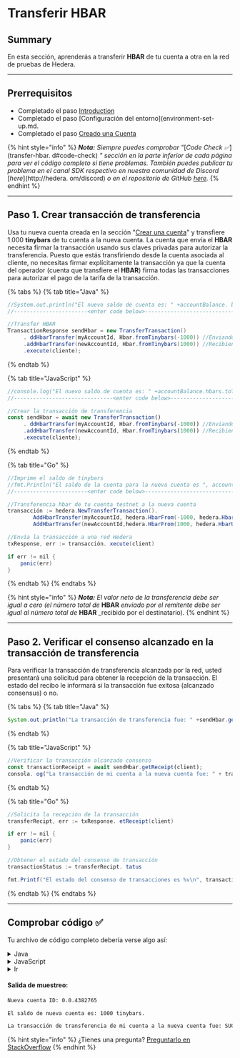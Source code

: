 # Transferir HBAR

## Summary

En esta sección, aprenderás a transferir **HBAR** de tu cuenta a otra en la red de pruebas de Hedera.

***

## Prerrequisitos <a href="#pre-requisites" id="pre-requisites"></a>

- Completado el paso [Introduction](introduction.md)
- Completado el paso [Configuración del entorno](environment-set-up.md.
- Completado el paso [Creado una Cuenta](create-an-account.md)

{% hint style="info" %}
_**Nota:** Siempre puedes comprobar "_[_Code Check ✅_](transfer-hbar. d#code-check) _" sección en la parte inferior de cada página para ver el código completo si tiene problemas. También puedes publicar tu problema en el canal SDK respectivo en nuestra comunidad de Discord_ [_here_](http://hedera. om/discord) _o en el repositorio de GitHub_ [_here_](https://github.com/hashgraph/hedera-docs)_._
{% endhint %}

***

## Paso 1. Crear transacción de transferencia

Usa tu nueva cuenta creada en la sección "[Crear una cuenta](create-an-account.md)" y transfiere 1.000 **tinybars** de tu cuenta a la nueva cuenta. La cuenta que envía el **HBAR** necesita firmar la transacción usando sus claves privadas para autorizar la transferencia. Puesto que estás transfiriendo desde la cuenta asociada al cliente, no necesitas firmar explícitamente la transacción ya que la cuenta del operador (cuenta que transfiere el **HBAR**) firma todas las transacciones para autorizar el pago de la tarifa de la transacción.

{% tabs %}
{% tab title="Java" %}

```java
//System.out.println("El nuevo saldo de cuenta es: " +accountBalance. barras);
//-----------------------<enter code below>--------------------------------------

//Transfer HBAR
TransactionResponse sendHbar = new TransferTransaction()
     . ddHbarTransfer(myAccountId, Hbar.fromTinybars(-1000)) //Enviando cuenta
     .addHbarTransfer(newAccountId, Hbar.fromTinybars(1000)) //Recibiendo cuenta
     .execute(cliente);
```

{% endtab %}

{% tab title="JavaScript" %}

```javascript
//console.log("El nuevo saldo de cuenta es: " +accountBalance.hbars.toTinybars() +" tinybar. );
//-------------------------------<enter code below>------------------------------

//Crear la transacción de transferencia
const sendHbar = await new TransferTransaction()
     . ddHbarTransfer(myAccountId, Hbar.fromTinybars(-1000)) //Enviando cuenta
     .addHbarTransfer(newAccountId, Hbar.fromTinybars(1000)) //Recibiendo cuenta
     .execute(cliente);
```

{% endtab %}

{% tab title="Go" %}

```java
//Imprime el saldo de tinybars
//fmt.Println("El saldo de la cuenta para la nueva cuenta es ", accountBalance.Hbars. sTinybar())
//-----------------------<enter code below>--------------------------------------

//Transferencia hbar de tu cuenta testnet a la nueva cuenta
transacción := hedera.NewTransferTransaction().
        AddHbarTransfer(myAccountId, hedera.HbarFrom(-1000, hedera.HbarUnits.Tinybar)).
        AddHbarTransfer(newAccountId,hedera.HbarFrom(1000, hedera.HbarUnits. inybar))

//Envía la transacción a una red Hedera
txResponse, err := transacción. xecute(client)

if err != nil {
    panic(err)
}
```

{% endtab %}
{% endtabs %}

{% hint style="info" %}
_**Nota:** El valor neto de la transferencia debe ser igual a cero (el número total de_ **HBAR** _enviado por el remitente debe ser igual al número total de_ **HBAR** _recibido por el destinatario).
{% endhint %}

***

## Paso 2. Verificar el consenso alcanzado en la transacción de transferencia

Para verificar la transacción de transferencia alcanzada por la red, usted presentará una solicitud para obtener la recepción de la transacción. El estado del recibo le informará si la transacción fue exitosa (alcanzado consensus) o no.

{% tabs %}
{% tab title="Java" %}

```java
System.out.println("La transacción de transferencia fue: " +sendHbar.getReceipt(cliente).status);
```

{% endtab %}

{% tab title="JavaScript" %}

```javascript
//Verificar la transacción alcanzado consenso
const transactionReceipt = await sendHbar.getReceipt(client);
consola. og("La transacción de mi cuenta a la nueva cuenta fue: " + transactionReceipt.status.toString());
```

{% endtab %}

{% tab title="Go" %}

```java
//Solicita la recepción de la transacción
transferRecipt, err := txResponse. etReceipt(client)

if err != nil {
    panic(err)
}

//Obtener el estado del consenso de transacción
transactionStatus := transferRecipt. tatus

fmt.Printf("El estado del consenso de transacciones es %v\n", transactionStatus)
```

{% endtab %}
{% endtabs %}

***

## Comprobar código ✅

Tu archivo de código completo debería verse algo así:

<details>

<summary>Java</summary>

{% code title="HederaExamples.java" %}

```java
import com.hedera.hashgraph.sdk.Hbar;
import com.hedera.hashgraph.sdk.Client;
import io.github.cdimascio.dotenv.Dotenv;
import com.hedera.hashgraph.sdk.AccountId;
import com.hedera.hashgraph.sdk.PublicKey;
import com.hedera.hashgraph.sdk.PrivateKey;
import com.hedera.hashgraph.sdk.AccountBalance;
import com.hedera.hashgraph.sdk.AccountBalanceQuery;
import com.hedera.hashgraph.sdk.TransferTransaction;
import com.hedera.hashgraph.sdk.TransactionResponse;
import com.hedera.hashgraph.sdk.ReceiptStatusException;
import com.hedera.hashgraph.sdk.PrecheckStatusException;
import com.hedera.hashgraph.sdk.AccountCreateTransaction;

import java.util.concurrent.TimeoutException;

public class HederaExamples {

    public static void main(String[] args) throws TimeoutException, HederaPreCheckStatusException, HederaReceiptStatusException {

        //Grab your Hedera testnet account ID and private key
        AccountId myAccountId = AccountId.fromString(Dotenv.load().get("MY_ACCOUNT_ID"));
        PrivateKey myPrivateKey = PrivateKey.fromString(Dotenv.load().get("MY_PRIVATE_KEY"));
        
        // Create your connection to the Hedera network
        const client = Client.forTestnet();

        //Set your account as the client's operator
        client.setOperator(myAccountId, myPrivateKey);
  
        // Set default max transaction fee & max query payment
        client.setDefaultMaxTransactionFee(new Hbar(100));
        client.setDefaultMaxQueryPayment(new Hbar(50));

        // Generate a new key pair
        PrivateKey newAccountPrivateKey = PrivateKey.generateED25519();
        PublicKey newAccountPublicKey = newAccountPrivateKey.getPublicKey();

        //Create new account and assign the public key
        TransactionResponse newAccount = new AccountCreateTransaction()
                .setKey(newAccountPublicKey)
                .setInitialBalance( Hbar.fromTinybars(1000))
                .execute(client);

        // Get the new account ID
        AccountId newAccountId = newAccount.getReceipt(client).accountId;
        
        System.out.println("\nNew account ID: " +newAccountId);
        
        //Check the new account's balance
        AccountBalance accountBalance = new AccountBalanceQuery()
                .setAccountId(newAccountId)
                .execute(client);

        //Transfer HBAR
        TransactionResponse sendHbar = new TransferTransaction()
                .addHbarTransfer(myAccountId, Hbar.fromTinybars(-1000))
                .addHbarTransfer(newAccountId, Hbar.fromTinybars(1000))
                .execute(client);

        System.out.println("The transfer transaction was: " +sendHbar.getReceipt(client).status);

    }
}
```

{% endcode %}

</details>

<details>

<summary>JavaScript</summary>

{% code title="index.js" %}

```javascript
const {
  Hbar,
  Cliente,
  PrivateKey,
  AccountBalanceQuery,
  Transferencia,
  AccountCreateTransaction,
} = require("@hashgraph/sdk");
requerido("dotenv"). onfig();

async function environmentSetup() {
  // Acoge el ID de tu cuenta testnet de Hedera y la clave privada de tu . archivo nv
  const myAccountId = process.env. Y_ACCOUNT_ID;
  const myPrivateKey = process.env. PLAYLIST_BTN

  // Si no fuimos capaces de agarrarlo, deberíamos lanzar un nuevo error
  if (myAccountId == null || myPrivateKey == null) {
    throw new Error(
      "Las variables de entorno myAccountId y myPrivateKey deben estar presentes"
    );
  }

  // Crea tu conexión a la red Hedera
  const client = Client. orTestnet();

  //Establecer su cuenta como el operador del cliente
  cliente. etOperator(myAccountId, myPrivateKey);

  // Establecer la cuota máxima de transacción por defecto y el pago máximo de la consulta
  client.setDefaultMaxTransactionFee(new Hbar(100));
  cliente. etDefaultMaxQueryPayment(new Hbar(50));

  // Crear nuevas claves
  const newAccountPrivateKey = PrivateKey.generateED25519();
  const newAccountPublicKey = newAccountPrivateKey. ublicKey;

  // Crear una nueva cuenta con 1, 00 tinybar starting balance
  const newAccountTransactionResponse = await new AccountCreateTransaction()
    . etKey(newAccountPublicKey)
    .setInitialBalance(Hbar.fromTinybars(1000))
    . xecute(client);

  // Obtener el nuevo ID de cuenta
  const getReceipt = await newAccountTransactionResponse. etReceipt(client);
  const newAccountId = getReceipt.accountId;

  consola. og("\nNuevo ID de cuenta: " + newAccountId);

  // Verificar el saldo de la cuenta
  const accountBalance = await new AccountBalanceQuery()
    . etAccountId(newAccountId)
    .execute(cliente);

  consola. og(
    "\nNuevo saldo de cuenta es: " +
      accountBalance.hbars. oTinybars() +
      " tinybars.
  );

  // Crear la transacción de transferencia
  const sendHbar = await new TransferTransaction()
    . ddHbarTransfer(myAccountId, Hbar.fromTinybars(-1000))
    .addHbarTransfer(newAccountId, Hbar.fromTinybars(1000))
    . xecute(client);

  // Verifica el consenso alcanzado por la transacción
  const transactionReceipt = await sendHbar.getReceipt(client);
  consola. og(
    "\nLa transacción de transferencia de mi cuenta a la nueva cuenta fue: " +
      transactionReceipt. tatus.toString()
  );
}
environmentSetup();
```

{% endcode %}

</details>

<details>

<summary>Ir</summary>

```go
package main

import (
	"fmt"
	"os"

	"github.com/hashgraph/hedera-sdk-go/v2"
	"github.com/joho/godotenv"
)

func main() {

	//Loads the .env file and throws an error if it cannot load the variables from that file correctly
	err := godotenv.Load(".env")
	if err != nil {
		panic(fmt.Errorf("Unable to load environment variables from .env file. Error:\n%v\n", err))
	}

	//Grab your testnet account ID and private key from the .env file
	myAccountId, err := hedera.AccountIDFromString(os.Getenv("MY_ACCOUNT_ID"))
	if err != nil {
		panic(err)
	}

	myPrivateKey, err := hedera.PrivateKeyFromString(os.Getenv("MY_PRIVATE_KEY"))
	if err != nil {
		panic(err)
	}

	//Create your testnet client
	client := hedera.ClientForTestnet()
	client.SetOperator(myAccountId, myPrivateKey)

	// Set default max transaction fee & max query payment
	client.SetDefaultMaxTransactionFee(hedera.HbarFrom(100, hedera.HbarUnits.Hbar))
	client.SetDefaultMaxQueryPayment(hedera.HbarFrom(50, hedera.HbarUnits.Hbar))

	//Generate new keys for the account you will create
	newAccountPrivateKey, err := hedera.PrivateKeyGenerateEd25519()
	if err != nil {
		panic(err)
	}

	newAccountPublicKey := newAccountPrivateKey.PublicKey()

	//Create new account and assign the public key
	newAccount, err := hedera.NewAccountCreateTransaction().
		SetKey(newAccountPublicKey).
		SetInitialBalance(hedera.HbarFrom(1000, hedera.HbarUnits.Tinybar)).
		Execute(client)

	//Request the receipt of the transaction
	receipt, err := newAccount.GetReceipt(client)
	if err != nil {
		panic(err)
	}

	//Get the new account ID from the receipt
	newAccountId := *receipt.AccountID

	//Print the new account ID to the console
	fmt.Printf("The new account ID is %v\n", newAccountId)

	//Create the account balance query
	query := hedera.NewAccountBalanceQuery().
		SetAccountID(newAccountId)

	//Sign with client operator private key and submit the query to a Hedera network
	accountBalance, err := query.Execute(client)
	if err != nil {
		panic(err)
	}

	//Print the balance of tinybars
	fmt.Println("The account balance for the new account is", accountBalance.Hbars.AsTinybar())

	//Transfer hbar from your testnet account to the new account
	transaction := hedera.NewTransferTransaction().
		AddHbarTransfer(myAccountId, hedera.HbarFrom(-1000, hedera.HbarUnits.Tinybar)).
		AddHbarTransfer(newAccountId, hedera.HbarFrom(1000, hedera.HbarUnits.Tinybar))

	//Submit the transaction to a Hedera network
	txResponse, err := transaction.Execute(client)

	if err != nil {
		panic(err)
	}

	//Request the receipt of the transaction
	transferReceipt, err := txResponse.GetReceipt(client)

	if err != nil {
		panic(err)
	}

	//Get the transaction consensus status
	transactionStatus := transferReceipt.Status

	fmt.Printf("The transaction consensus status is %v\n", transactionStatus)
}
```

</details>

#### Salida de muestreo:

```bash
Nueva cuenta ID: 0.0.4382765

El saldo de nueva cuenta es: 1000 tinybars.

La transacción de transferencia de mi cuenta a la nueva cuenta fue: SUCCESS
```

{% hint style="info" %}
¿Tienes una pregunta? [Preguntarlo en StackOverflow](https://stackoverflow.com/questions/tagged/hedera-hashgraph)
{% endhint %}
